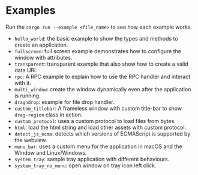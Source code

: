 # Examples

Run the `cargo run --example <file_name>` to see how each example works.

- `hello_world`: the basic example to show the types and methods to create an application.
- `fullscreen`: full screen example demonstrates how to configure the window with attributes.
- `transparent`: transparent example that also show how to create a valid data URI.
- `rpc`: A RPC example to explain how to use the RPC handler and interact with it.
- `multi_window`: create the window dynamically even after the application is running.
- `dragndrop`: example for file drop handler.
- `custom_titlebar`: A frameless window with custom title-bar to show `drag-region` class in action.
- `custom_protocol`: uses a custom protocol to load files from bytes.
- `html`: load the html string and load other assets with custom protocol.
- `detect_js_ecma`: detects which versions of ECMAScript is supported by the webview.
- `menu_bar`: uses a custom menu for the application in macOS and the Window and Linux/Windows.
- `system_tray`: sample tray application with different behaviours.
- `system_tray_no_menu`: open window on tray icon left click.

